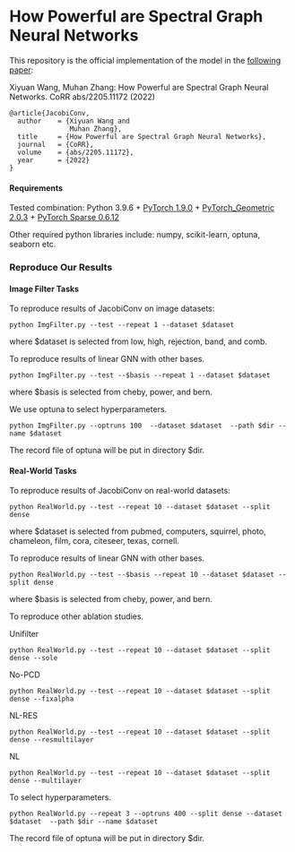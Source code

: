 # How Powerful are Spectral Graph Neural Networks

This repository is the official implementation of the model in the [following paper](https://openreview.net/forum?id=XLxhEjKNbXj):

Xiyuan Wang, Muhan Zhang: How Powerful are Spectral Graph Neural Networks. CoRR abs/2205.11172 (2022)

```{bibtex}
@article{JacobiConv,
  author    = {Xiyuan Wang and
               Muhan Zhang},
  title     = {How Powerful are Spectral Graph Neural Networks},
  journal   = {CoRR},
  volume    = {abs/2205.11172},
  year      = {2022}
}
```

#### Requirements
Tested combination: Python 3.9.6 + [PyTorch 1.9.0](https://pytorch.org/get-started/previous-versions/) + [PyTorch_Geometric 2.0.3](https://pytorch-geometric.readthedocs.io/en/latest/notes/installation.html) + [PyTorch Sparse 0.6.12](https://github.com/rusty1s/pytorch_sparse)

Other required python libraries include: numpy, scikit-learn, optuna, seaborn etc.

### Reproduce Our Results

#### Image Filter Tasks

To reproduce results of JacobiConv on image datasets:
```
python ImgFilter.py --test --repeat 1 --dataset $dataset
```
where $dataset is selected from low, high, rejection, band, and comb. 

To reproduce results of linear GNN with other bases.
```
python ImgFilter.py --test --$basis --repeat 1 --dataset $dataset
```
where $basis is selected from cheby, power, and bern. 


We use optuna to select hyperparameters.
```
python ImgFilter.py --optruns 100  --dataset $dataset  --path $dir --name $dataset
```
The record file of optuna will be put in directory $dir.

#### Real-World Tasks

To reproduce results of JacobiConv on real-world datasets:
```
python RealWorld.py --test --repeat 10 --dataset $dataset --split dense
```
where $dataset is selected from pubmed, computers, squirrel, photo, chameleon, film, cora, citeseer, texas, cornell. 

To reproduce results of linear GNN with other bases.
```
python RealWorld.py --test --$basis --repeat 10 --dataset $dataset --split dense
```
where $basis is selected from cheby, power, and bern. 

To reproduce other ablation studies.

Unifilter
```
python RealWorld.py --test --repeat 10 --dataset $dataset --split dense --sole
```
No-PCD
```
python RealWorld.py --test --repeat 10 --dataset $dataset --split dense --fixalpha
```
NL-RES 
```
python RealWorld.py --test --repeat 10 --dataset $dataset --split dense --resmultilayer
```
NL
```
python RealWorld.py --test --repeat 10 --dataset $dataset --split dense --multilayer
```

To select hyperparameters.
```
python RealWorld.py --repeat 3 --optruns 400 --split dense --dataset $dataset  --path $dir --name $dataset
```
The record file of optuna will be put in directory $dir.

